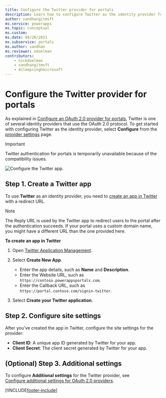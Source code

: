 ```yaml
---
title: Configure the Twitter provider for portals
description: Learn how to configure Twitter as the identity provider for Power Apps portals.
author: sandhangitmsft
ms.service: powerapps
ms.topic: conceptual
ms.custom: 
ms.date: 04/26/2021
ms.subservice: portals
ms.author: sandhan
ms.reviewer: ndoelman
contributors:
    - nickdoelman
    - sandhangitmsft
    - dileepsinghmicrosoft
---
```


# Configure the Twitter provider for portals

As explained in [Configure an OAuth 2.0 provider for portals](configure-oauth2-provider.md), Twitter is one of several identity providers that use the OAuth 2.0 protocol. To get started with configuring Twitter as the identity provider, select **Configure** from the [provider settings](use-simplified-authentication-configuration.md#add-configure-or-delete-an-identity-provider) page.

> [!IMPORTANT]
> Twitter authentication for portals is temporarily unavailable because of the compatibility issues.

![Configure the Twitter app.](media/use-simplified-authentication-configuration/configure-twitter.png "Configure the Twitter app")

## Step 1. Create a Twitter app

To use **Twitter** as an identity provider, you need to [create an app in Twitter](https://developer.twitter.com/apps) with a redirect URL.

> [!NOTE]
> The Reply URL is used by the Twitter app to redirect users to the portal after the authentication succeeds. If your portal uses a custom domain name, you might have a different URL than the one provided here.​

**To create an app in Twitter**

1. Open [Twitter Application Management](https://apps.twitter.com/). 
2. Select **Create New App**.

    - Enter the app details, such as **Name** and **Description**.
    - Enter the Website URL, such as  `https://contoso.powerappsportals.com`.
    - Enter the Callback URL, such as `https://portal.contoso.com/signin-twitter`.

3. Select **Create your Twitter application**.

## Step 2. Configure site settings

After you've created the app in Twitter, configure the site settings for the provider:

- **Client ID**: A unique app ID generated by Twitter for your app.​
- **Client Secret**: The client secret generated by Twitter for your app.

## (Optional) Step 3. Additional settings

To configure **Additional settings** for the Twitter provider, see [Configure additional settings for OAuth 2.0 providers](configure-oauth2-settings.md).


[!INCLUDE[footer-include](../../../includes/footer-banner.md)]